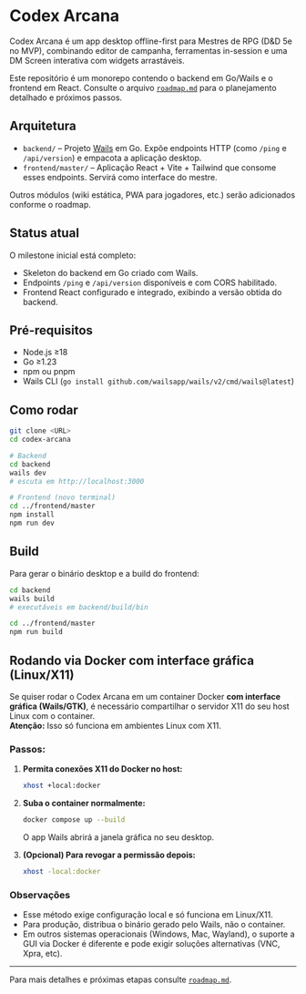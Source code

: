 # Codex Arcana

Codex Arcana é um app desktop offline-first para Mestres de RPG (D&D 5e no MVP), combinando editor de campanha, ferramentas in-session e uma DM Screen interativa com widgets arrastáveis.

Este repositório é um monorepo contendo o backend em Go/Wails e o frontend em React. Consulte o arquivo [`roadmap.md`](roadmap.md) para o planejamento detalhado e próximos passos.

## Arquitetura

- `backend/` – Projeto [Wails](https://wails.io/) em Go. Expõe endpoints HTTP (como `/ping` e `/api/version`) e empacota a aplicação desktop.
- `frontend/master/` – Aplicação React + Vite + Tailwind que consome esses endpoints. Servirá como interface do mestre.

Outros módulos (wiki estática, PWA para jogadores, etc.) serão adicionados conforme o roadmap.

## Status atual

O milestone inicial está completo:

- Skeleton do backend em Go criado com Wails.
- Endpoints `/ping` e `/api/version` disponíveis e com CORS habilitado.
- Frontend React configurado e integrado, exibindo a versão obtida do backend.

## Pré-requisitos

- Node.js ≥18
- Go ≥1.23
- npm ou pnpm
- Wails CLI (`go install github.com/wailsapp/wails/v2/cmd/wails@latest`)

## Como rodar

```bash
git clone <URL>
cd codex-arcana

# Backend
cd backend
wails dev
# escuta em http://localhost:3000

# Frontend (novo terminal)
cd ../frontend/master
npm install
npm run dev
```

## Build

Para gerar o binário desktop e a build do frontend:

```bash
cd backend
wails build
# executáveis em backend/build/bin

cd ../frontend/master
npm run build
```

## Rodando via Docker com interface gráfica (Linux/X11)

Se quiser rodar o Codex Arcana em um container Docker **com interface gráfica (Wails/GTK)**, é necessário compartilhar o servidor X11 do seu host Linux com o container.  
**Atenção:** Isso só funciona em ambientes Linux com X11.

### Passos:

1. **Permita conexões X11 do Docker no host:**

   ```sh
   xhost +local:docker
   ```

2. **Suba o container normalmente:**

   ```sh
   docker compose up --build
   ```

   O app Wails abrirá a janela gráfica no seu desktop.

3. **(Opcional) Para revogar a permissão depois:**

   ```sh
   xhost -local:docker
   ```

### Observações

- Esse método exige configuração local e só funciona em Linux/X11.
- Para produção, distribua o binário gerado pelo Wails, não o container.
- Em outros sistemas operacionais (Windows, Mac, Wayland), o suporte a GUI via Docker é diferente e pode exigir soluções alternativas (VNC, Xpra, etc).

---

Para mais detalhes e próximas etapas consulte [`roadmap.md`](roadmap.md).
